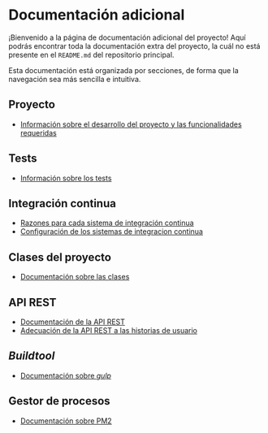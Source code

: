 # Documentación adicional

¡Bienvenido a la página de documentación adicional del proyecto! Aquí podrás
encontrar toda la documentación extra del proyecto, la cuál no está presente
en el `README.md` del repositorio principal.

Esta documentación está organizada por secciones, de forma que la navegación sea
más sencilla e intuitiva.

## Proyecto

- [Información sobre el desarrollo del proyecto y las funcionalidades requeridas](https://vol0kin.github.io/Vocabulary/info-adicional-proyecto)

## Tests

- [Información sobre los tests](https://vol0kin.github.io/Vocabulary/tests-info)

## Integración continua

- [Razones para cada sistema de integración continua](https://vol0kin.github.io/Vocabulary/razones-travis-circle)
- [Configuración de los sistemas de integracion continua](https://vol0kin.github.io/Vocabulary/config-integracion)

## Clases del proyecto

- [Documentación sobre las clases](https://vol0kin.github.io/Vocabulary/Vocabulary/)

## API REST

- [Documentación de la API REST](https://vol0kin.github.io/Vocabulary/apirest/)
- [Adecuación de la API REST a las historias de usuario](https://vol0kin.github.io/Vocabulary/historias-usuario-rest)

## *Buildtool*

- [Documentación sobre *gulp*](https://vol0kin.github.io/Vocabulary/buildtool)

## Gestor de procesos

- [Documentación sobre PM2]()
